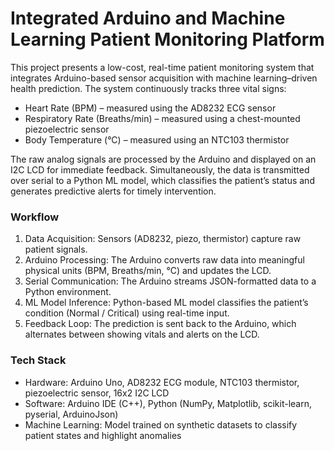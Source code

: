 # Integrated Arduino and Machine Learning Patient Monitoring Platform
This project presents a low-cost, real-time patient monitoring system that integrates Arduino-based sensor acquisition with machine learning–driven health prediction. The system continuously tracks three vital signs:

- Heart Rate (BPM) – measured using the AD8232 ECG sensor
- Respiratory Rate (Breaths/min) – measured using a chest-mounted piezoelectric sensor
- Body Temperature (°C) – measured using an NTC103 thermistor

The raw analog signals are processed by the Arduino and displayed on an I2C LCD for immediate feedback. Simultaneously, the data is transmitted over serial to a Python ML model, which classifies the patient’s status and generates predictive alerts for timely intervention.

### Workflow
1) Data Acquisition: Sensors (AD8232, piezo, thermistor) capture raw patient signals.
2) Arduino Processing: The Arduino converts raw data into meaningful physical units (BPM, Breaths/min, °C) and updates the LCD.
3) Serial Communication: The Arduino streams JSON-formatted data to a Python environment.
4) ML Model Inference: Python-based ML model classifies the patient’s condition (Normal / Critical) using real-time input.
5) Feedback Loop: The prediction is sent back to the Arduino, which alternates between showing vitals and alerts on the LCD.

### Tech Stack
- Hardware: Arduino Uno, AD8232 ECG module, NTC103 thermistor, piezoelectric sensor, 16x2 I2C LCD
- Software: Arduino IDE (C++), Python (NumPy, Matplotlib, scikit-learn, pyserial, ArduinoJson)
- Machine Learning: Model trained on synthetic datasets to classify patient states and highlight anomalies
